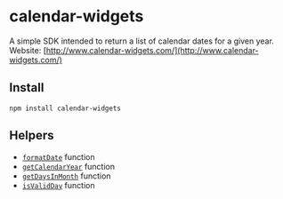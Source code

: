 # calendar-widgets

A simple SDK intended to return a list of calendar dates for a given year. Website: [http://www.calendar-widgets.com/](http://www.calendar-widgets.com/)

## Install  

```shell
npm install calendar-widgets
```

## Helpers  

- [`formatDate`](https://calendar-widgets.com/helpers/formatDate) function
- [`getCalendarYear`](https://calendar-widgets.com/helpers/getCalendarYear) function
- [`getDaysInMonth`](https://calendar-widgets.com/helpers/getDaysInMonth) function
- [`isValidDay`](https://calendar-widgets.com/helpers/isValidDay) function